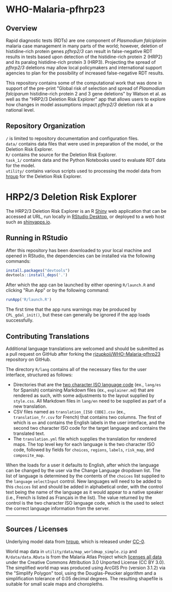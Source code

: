 # WHO-Malaria-pfhrp23

## Overview

Rapid diagnostic tests (RDTs) are one component of *Plasmodium falciplarim* malaria case management in many parts of the world; however, deletion of histidine-rich protein genes *pfhrp2/3* can result in false-negative RDT results in tests based upon detection of the histidine-rich protein 2 (HRP2) and its paralog histidine-rich protein 3 (HRP3). Projecting the spread of *pfhrp2/3* deletions may allow local policymakers and international support agencies to plan for the possibility of increased false-negative RDT results.

This repository contains some of the computational work that was done in support of the pre-print "Global risk of selection and spread of *Plasmodium falciparum* histidine-rich protein 2 and 3 gene deletions" by Watson et al. as well as the "HRP2/3 Deletion Risk Explorer" app that allows users to explore how changes in model assumptions impact *pfhrp2/3* deletion risk at a national level.

## Repository Organization

`/` is limited to repository documentation and configuration files.\
`data/` contains data files that were used in preparation of the model, or the Deletion Risk Explorer.\
`R/` contains the source for the Deletion Risk Explorer.\
`task_1/` contains data and the Python Notebooks used to evaluate RDT data for the model.\
`utility/` contains various scripts used to processing the model data from [hrpup](https://github.com/OJWatson/hrpup) for the Deletion Risk Explorer.


# HRP2/3 Deletion Risk Explorer

The HRP2/3 Deletion Risk Explorer is an R [Shiny](https://www.rstudio.com/products/shiny/) web application that can be accessed at URL, run locally in [RStudio Desktop](https://posit.co/download/rstudio-desktop/), or deployed to a web host such as [shinyapps.io](https://www.shinyapps.io/). 

## Running in RStudio

After this repository has been downloaded to your local machine and opened in RStudio, the dependencies can be installed via the following commands:

```R
install.packages("devtools")
devtools::install_deps('.')
```

After which the app can be launched by either opening `R/launch.R` and clicking "Run App" or by the following command:

```R
runApp('R/launch.R')
```

The first time that the app runs warnings may be produced by `CPL_gdal_init()`, but these can generally be ignored if the app loads successfully.

## Contributing Translations

Additional language translations are welcomed and should be submitted as a pull request on GitHub after forking the [rjzupkoii/WHO-Malaria-pfhrp23](https://github.com/rjzupkoii/WHO-Malaria-pfhrp23) repository on GitHub. 

The directory `R/lang` contains all of the necessary files for the user interface, structured as follows:

- Directories that are the [two character ISO language code](https://en.wikipedia.org/wiki/List_of_ISO_639-1_codes) (ex., `lang/es` for Spanish) containing Markdown files (ex., `explainer.md`) that are rendered as such, with some adjustments to the layout supplied by `style.css`. All Markdown files in `lang/en` need to be supplied as part of a new translation.
- CSV files named as `translation_[ISO CODE].csv` (ex., `translation_fr.csv` for French) that contains two columns. The first of which is `en` and contains the English labels in the user interface, and the second two character ISO code for the target language and contains the translated text. 
- The `translation.yml` file which supplies the translation for rendered maps. The top level key for each language is the two character ISO code, followed by fields for `choices`, `regions`, `labels`, `risk_map`, and `composite_map`. 

When the loads for a user it defaults to English, after which the language can be changed by the user via the Change Language dropdown list. The list of language is determined by the contents of the `choices` list supplied to the `language` `selectInput` control. New languages will need to be added to this `choices` list and should be added in alphabetical order, with the control text being the name of the language as it would appear to a native speaker (i.e., French is listed as Français in the list). The value returned by the control is the two character ISO language code, which is the used to select the correct language information from the server.

---

## Sources / Licenses

Underlying model data from [hrpup](https://github.com/OJWatson/hrpup), which is released under [CC-0](https://creativecommons.org/publicdomain/zero/1.0/).

World map data in `utility/data/map_worldmap_simple.zip` and `R/data/data.RData` is from the Malaria Atlas Project which [licenses all data](https://malariaatlas.org/open-access-policy/) under the Creative Commons Attribution 3.0 Unported License (CC BY 3.0). The simplified world map was produced using ArcGIS Pro (version 3.1.2) via the "Simplify Polygon" tool, using the Douglas-Peucker algorithm and a simplification tolerance of 0.05 decimal degrees. The resulting shapefile is suitable for small scale maps and choropleths. 
